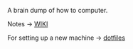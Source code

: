 A brain dump of how to computer.

Notes -> [WIKI](https://github.com/mitochondrion/notes/wiki)

For setting up a new machine -> [dotfiles](https://github.com/mitochondrion/dotfiles)
